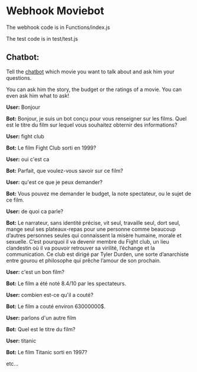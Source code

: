 # Webhook Moviebot

The webhook code is in Functions/index.js

The test code is in test/test.js

## Chatbot:
Tell the [chatbot](https://bot.dialogflow.com/7474c676-99a1-421f-965d-c1eac5724659)  which movie you want to talk about and ask him your questions.

You can ask him the story, the budget or the ratings of a movie. You can even ask him what to ask!

**User:**
Bonjour

**Bot:** 
Bonjour, je suis un bot conçu pour vous renseigner sur les films. Quel est le titre du film sur lequel vous souhaitez obternir des informations?

**User:**
fight club


**Bot:** 
Le film Fight Club sorti en 1999?


**User:**
oui c'est ca


**Bot:** 
Parfait, que voulez-vous savoir sur ce film?


**User:**
qu'est ce que je peux demander?


**Bot:** 
Vous pouvez me demander le budget, la note spectateur, ou le sujet de ce film.


**User:**
de quoi ca parle?


**Bot:** 
Le narrateur, sans identité précise, vit seul, travaille seul, dort seul, mange seul ses plateaux-repas pour une personne comme beaucoup d’autres personnes seules qui connaissent la misère humaine, morale et sexuelle. C’est pourquoi il va devenir membre du Fight club, un lieu clandestin où il va pouvoir retrouver sa virilité, l’échange et la communication. Ce club est dirigé par Tyler Durden, une sorte d’anarchiste entre gourou et philosophe qui prêche l’amour de son prochain.


**User:**
c'est un bon film?


**Bot:** 
Le film a été noté 8.4/10 par les spectateurs.


**User:**
combien est-ce qu'il a couté?


**Bot:** 
Le film a couté environ 63000000$.


**User:**
parlons d'un autre film


**Bot:** 
Quel est le titre du film?


**User:**
titanic



**Bot:** 
Le film Titanic sorti en 1997?


etc...

